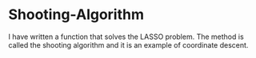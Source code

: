 Shooting-Algorithm
==================

I have written a function that solves the LASSO problem. The method is called the shooting algorithm and it is an example of coordinate descent. 
